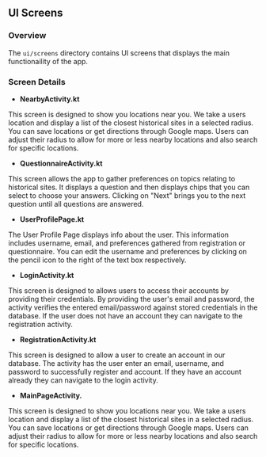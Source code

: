 ## UI Screens

### Overview

The `ui/screens` directory contains UI screens that displays the main functionaility of the app.

### Screen Details

- **NearbyActivity.kt**

This screen is designed to show you locations near you. We take a users location and display a list of the closest historical sites in a selected radius. You can save locations or get directions through Google maps. Users can adjust their radius to allow for more or less nearby locations and also search for specific locations.

- **QuestionnaireActivity.kt**

This screen allows the app to gather preferences on topics relating to historical sites. It displays a question and then displays chips that you can select to choose your answers. Clicking on "Next" brings you to the next question until all questions are answered.

- **UserProfilePage.kt**

The User Profile Page displays info about the user. This information includes username, email, and preferences gathered from registration or questionnaire. You can edit the username and preferences by clicking on the pencil icon to the right of the text box respectively.

- **LoginActivity.kt**

This screen is designed to allows users to access their accounts by providing their credentials. By providing the user's email and password, the activity verifies the entered email/password against stored credentials in the database. If the user does not have an account they can navigate to the registration activity.

- **RegistrationActivity.kt**

This screen is designed to allow a user to create an account in our database. The activity has the user enter an email, username, and password to successfully register and account. If they have an account already they can navigate to the login activity.

- **MainPageActivity.**

This screen is designed to show you locations near you. We take a users location and display a list of the closest historical sites in a selected radius. You can save locations or get directions through Google maps. Users can adjust their radius to allow for more or less nearby locations and also search for specific locations.
